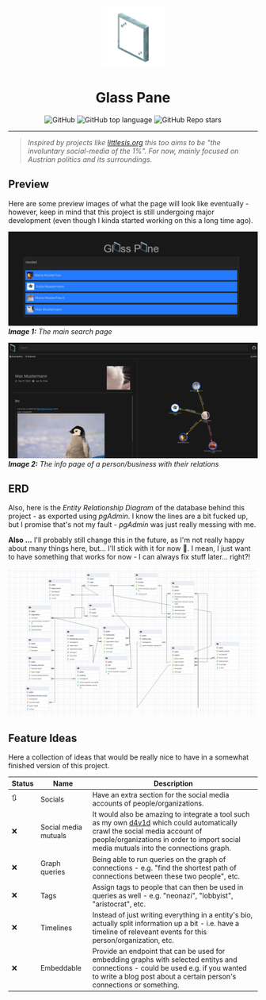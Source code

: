 <p align="center">
  <img alt="glass-pane" src="images/logo.png" width="125" height="125" />
</p>
<div align="center">
  <h1>Glass Pane</h1>
</div>
<p align="center">
  <img alt="GitHub" src="https://img.shields.io/github/license/MattMoony/glass-pane?style=for-the-badge">
  <img alt="GitHub top language" src="https://img.shields.io/github/languages/top/MattMoony/glass-pane?style=for-the-badge">
  <img alt="GitHub Repo stars" src="https://img.shields.io/github/stars/MattMoony/glass-pane?style=for-the-badge&color=cecece">
</p>

---

> *Inspired by projects like [littlesis.org](https://littlesis.org/) this too aims to be "the involuntary social-media of the 1%". For now, mainly focused on Austrian politics and its surroundings.*

## Preview

Here are some preview images of what the page will look like eventually - however, keep in mind that this project is still undergoing major development (even though I kinda started working on this a long time ago).

![Search Page](images/preview2.png)
***Image 1:** The main search page*

![Info Page](images/preview.png)
***Image 2:** The info page of a person/business with their relations*

## ERD

Also, here is the *Entity Relationship Diagram* of the database behind this project - as exported using *pgAdmin*. I know the lines are a bit fucked up, but I promise that's not my fault - *pgAdmin* was just really messing with me.

**Also ...** I'll probably still change this in the future, as I'm not really happy about many things here, but... I'll stick with it for now :poop:. I mean, I just want to have something that works for now - I can always fix stuff later... right?!

![ERD](images/erd.png)

## Feature Ideas

Here a collection of ideas that would be really nice to have in a somewhat finished version of this project.

| Status | Name                 | Description                                                                                                                                                                                                                                                  |
| ------ | -------------------- | ------------------------------------------------------------------------------------------------------------------------------------------------------------------------------------------------------------------------------------------------------------ |
| 🔃      | Socials              | Have an extra section for the social media accounts of people/organizations.                                                                                                                                                                                 |
| ❌      | Social media mutuals | It would also be amazing to integrate a tool such as my own [d4v1d](https://github.com/MattMoony/d4v1d) which could automatically crawl the social media account of people/organizations in order to import social media mutuals into the connections graph. |
| ❌      | Graph queries        | Being able to run queries on the graph of connections - e.g. "find the shortest path of connections between these two people", etc.                                                                                                                          |
| ❌      | Tags                 | Assign tags to people that can then be used in queries as well - e.g. "neonazi", "lobbyist", "aristocrat", etc.                                                                                                                                              |
| ❌      | Timelines            | Instead of just writing everything in a entity's bio, actually split information up a bit - i.e. have a timeline of releveant events for this person/organization, etc.                                                                                      |
| ❌      | Embeddable           | Provide an endpoint that can be used for embedding graphs with selected entitys and connections - could be used e.g. if you wanted to write a blog post about a certain person's connections or something.                                                   |
